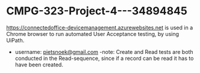 # CMPG-323-Project-4---34894845
https://connectedoffice-devicemanagement.azurewebsites.net is used in a Chrome browser to run automated User Acceptance testing, by using UiPath.
- username: pietsnoek@gmail.com
-note: Create and Read tests are both conducted in the Read-sequence, since if a record can be read it has to have been created.
